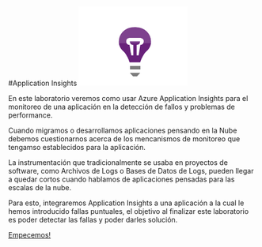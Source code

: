 #Application Insights
![Application Insigths](img/ai.png?raw=true)

En este laboratorio veremos como usar Azure Application Insights para el monitoreo de una aplicación en la detección de fallos y problemas de performance.

Cuando migramos o desarrollamos aplicaciones pensando en la Nube debemos cuestionarnos acerca de los mencanismos de monitoreo que tengamso establecidos para la aplicación.

La instrumentación que tradicionalmente se usaba en proyectos de software, como Archivos de Logs o Bases de Datos de Logs, pueden llegar a quedar cortos cuando hablamos de aplicaciones pensadas para las escalas de la nube. 

Para esto, integraremos Application Insights a una aplicación a la cual le hemos introducido fallas puntuales, el objetivo al finalizar este laboratorio es poder detectar las fallas y poder darles solución.

[Empecemos!](lab.md)